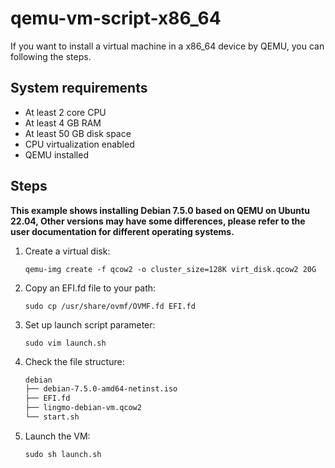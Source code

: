 # qemu-vm-script-x86_64
If you want to install a virtual machine in a x86_64 device by QEMU, you can following the steps.

## System requirements
- At least 2 core CPU
- At least 4 GB RAM
- At least 50 GB disk space
- CPU virtualization enabled
- QEMU installed

## Steps
**This example shows installing Debian 7.5.0 based on QEMU on Ubuntu 22.04, Other versions may have some differences, please refer to the user documentation for different operating systems.**

1. Create a virtual disk:
    ```shell
    qemu-img create -f qcow2 -o cluster_size=128K virt_disk.qcow2 20G
    ```
 
2. Copy an EFI.fd file to your path:
    ```shell
    sudo cp /usr/share/ovmf/OVMF.fd EFI.fd
    ```

3. Set up launch script parameter:
    ```shell
    sudo vim launch.sh
    ```

4. Check the file structure:
    ```txt
    debian
    ├── debian-7.5.0-amd64-netinst.iso
    ├── EFI.fd
    ├── lingmo-debian-vm.qcow2
    └── start.sh
    ```

5. Launch the VM:
    ```shell
    sudo sh launch.sh
    ```
